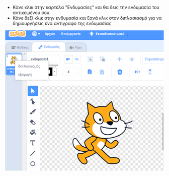 - Κάνε κλικ στην καρτέλα "Ενδυμασίες" και θα δεις την ενδυμασία του αντικειμένου σου.
- Κάνε δεξί κλικ στην ενδυμασία και ξανά κλικ στον διπλασιασμό για να δημιουργήσεις ένα αντίγραφο της ενδυμασίας

![duplicate-costume](images/duplicate-costume.png)

